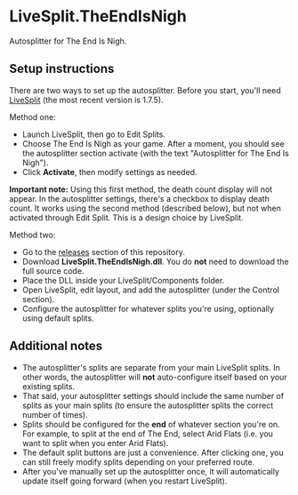 # LiveSplit.TheEndIsNigh
Autosplitter for The End Is Nigh.

## Setup instructions

There are two ways to set up the autosplitter. Before you start, you'll need [LiveSplit](http://livesplit.github.io/downloads) (the most recent version is 1.7.5).

Method one:

- Launch LiveSplit, then go to Edit Splits.
- Choose The End Is Nigh as your game. After a moment, you should see the autosplitter section activate (with the text "Autosplitter for The End Is Nigh").
- Click **Activate**, then modify settings as needed.

**Important note:** Using this first method, the death count display will not appear. In the autosplitter settings, there's a checkbox to display death count. It works using the second method (described below), but not when activated through Edit Split. This is a design choice by LiveSplit.

Method two:

- Go to the [releases](https://github.com/Grimelios/LiveSplit.TheEndIsNigh/releases) section of this repository.
- Download **LiveSplit.TheEndIsNigh.dll**. You do **not** need to download the full source code.
- Place the DLL inside your LiveSplit/Components folder.
- Open LiveSplit, edit layout, and add the autosplitter (under the Control section).
- Configure the autosplitter for whatever splits you're using, optionally using default splits.

## Additional notes

- The autosplitter's splits are separate from your main LiveSplit splits. In other words, the autosplitter will **not** auto-configure itself based on your existing splits.
- That said, your autosplitter settings should include the same number of splits as your main splits (to ensure the autosplitter splits the correct number of times).
- Splits should be configured for the **end** of whatever section you're on. For example, to split at the end of The End, select Arid Flats (i.e. you want to split when you enter Arid Flats).
- The default split buttons are just a convenience. After clicking one, you can still freely modify splits depending on your preferred route.
- After you've manually set up the autosplitter once, it will automatically update itself going forward (when you restart LiveSplit).
